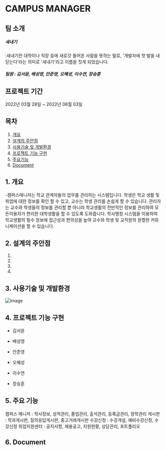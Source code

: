# CAMPUS MANAGER

## 팀 소개
##### 새내기
:새내기란 대학이나 직장 등에 새로갓 들어온 사람을 뜻하는 말로, 
'개발자에 첫 발을 내딛는다'라는 의미로 '새내기'라고 이름을 짓게 되었습니다.
##### 팀원 : 김서윤, 배성영, 안준영, 오혜성, 이수연, 장승훈

## 프로젝트 기간
2022년 03월 28일 ~ 2022년 06월 03일

## 목차  
1. [개요](#1-개요)
2. [설계의 주안점](#2-설계의-주안점)
3. [사용기술 및 개발환경](#3-사용기술-및-개발환경)
4. [프로젝트 기능 구현](#4-프로젝트-기능-구현)
5. [주요기능](#5-주요기능)
6. [Document](#6-document)


## 1. 개요
-캠퍼스매니저는 학교 관계자들의 업무를 관리하는 시스템입니다.
 학생은 학교 생활 및 취업에 대한 정보를 확인 할 수 있고, 교수는 학생 관리를 손쉽게 할 수 있습니다.
관리자는 교수와 학생들의 정보를 관리할 뿐 아니라 학교생활의 전반적인 정보를 관리하여 모든이용자가 
편리한 대학생활을 할 수 있도록 도와줍니다.
 학사행정 시스템을 이용하여 학교생활의 필수 정보에 접근성과 편의성을 높여 교수와 학생 및 교직원의
원할한 커뮤니케이션을 할 수 있습니다.



## 2. 설계의 주안점
1. 
2.
3.
4.


## 3. 사용기술 및 개발환경

![image](https://user-images.githubusercontent.com/56354642/171804188-6fc0be59-1126-41d3-b134-9cc229ecbfd5.png)



## 4. 프로젝트 기능 구현

  - 김서윤
  
  - 배성영
  
  - 안준영
  
  - 오혜성
  
  - 이수연

  - 장승훈


 
## 5. 주요 기능
캠퍼스 매니저 : 학사정보, 성적관리, 졸업관리, 출석관리, 등록금관리, 장학관리
게시판 : 학과게시판, 질의응답게시판, 중고거래게시판
수강신청 : 수강개설, 예비수강신청, 수강신청
취업지원센터 : 공지사항, 채용공고, 지원현황, 상담관리, 포트폴리오



## 6. Document

